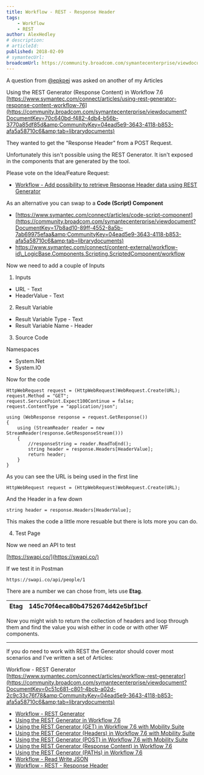 ```yaml
---
title: Workflow - REST - Response Header
tags:
    - Workflow
    - REST
author: AlexHedley
# description: 
# articleId: 
published: 2018-02-09
# symantecUrl:
broadcomUrl: https://community.broadcom.com/symantecenterprise/viewdocument/workflow-rest-response-header?CommunityKey=04ead5e9-3643-4118-b853-afa5a58710c6&tab=librarydocuments
---
```


A question from [@epkpej](https://www.symantec.com/connect/user/epkpej) was asked on another of my Articles
  
Using the REST Generator (Response Content) in Workflow 7.6  
[https://www.symantec.com/connect/articles/using-rest-generator-response-content-workflow-76](https://community.broadcom.com/symantecenterprise/viewdocument?DocumentKey=70c640bd-f482-4db4-b56b-3770a85df85d&amp;CommunityKey=04ead5e9-3643-4118-b853-afa5a58710c6&amp;tab=librarydocuments)
  
They wanted to get the "Response Header" from a POST Request.
  
Unfortunately this isn't possible using the REST Generator. It isn't exposed in the components that are generated by the tool.
  
Please vote on the Idea/Feature Request:
  
- [Workflow - Add possibility to retrieve Response Header data using REST Generator](https://community.broadcom.com/symantecenterprise/viewdocument?DocumentKey=92aa8f35-4dda-4afd-8639-1452c5e7e666&amp;CommunityKey=04ead5e9-3643-4118-b853-afa5a58710c6&amp;tab=librarydocuments)

As an alternative you can swap to a **Code (Script) Component**

- [https://www.symantec.com/connect/articles/code-script-component](https://community.broadcom.com/symantecenterprise/viewdocument?DocumentKey=17b8ad10-89ff-4552-8a5b-7ab69975efaa&amp;CommunityKey=04ead5e9-3643-4118-b853-afa5a58710c6&amp;tab=librarydocuments)
- https://www.symantec.com/connect/content-external/workflow-id\_LogicBase.Components.Scripting.ScriptedComponent/workflow

Now we need to add a couple of Inputs
  
1. Inputs

- URL - Text
- HeaderValue - Text

2. Result Variable

- Result Variable Type - Text
- Result Variable Name - Header

3. Source Code
  
Namespaces

- System.Net
- System.IO

Now for the code

    HttpWebRequest request = (HttpWebRequest)WebRequest.Create(URL);
    request.Method = "GET";
    request.ServicePoint.Expect100Continue = false;
    request.ContentType = "application/json";
    
    using (WebResponse response = request.GetResponse())
    {
        using (StreamReader reader = new StreamReader(response.GetResponseStream()))
        {
            //responseString = reader.ReadToEnd();
            string header = response.Headers[HeaderValue];
            return header;
        }
    }

As you can see the URL is being used in the first line

    HttpWebRequest request = (HttpWebRequest)WebRequest.Create(URL);

And the Header in a few down

    string header = response.Headers[HeaderValue];

This makes the code a little more resuable but there is lots more you can do.

4. Test Page

Now we need an API to test
  
[https://swapi.co/](https://swapi.co/)
  
If we test it in Postman

    https://swapi.co/api/people/1

There are a number we can chose from, lets use **Etag**.

| Etag | 145c70f4eca80b4752674d42e5bf1bcf |
| --- | --- |

Now you might wish to return the collection of headers and loop through them and find the value you wish either in code or with other WF components.
  
---
  
If you do need to work with REST the Generator should cover most scenarios and I've written a set of Articles:
  
Workflow - REST Generator  
[https://www.symantec.com/connect/articles/workflow-rest-generator](https://community.broadcom.com/symantecenterprise/viewdocument?DocumentKey=0c51c681-c801-4bcb-a02d-2c9c33c76f78&amp;CommunityKey=04ead5e9-3643-4118-b853-afa5a58710c6&amp;tab=librarydocuments)

- [Workflow - REST Generator](https://community.broadcom.com/symantecenterprise/viewdocument?DocumentKey=0c51c681-c801-4bcb-a02d-2c9c33c76f78&amp;CommunityKey=04ead5e9-3643-4118-b853-afa5a58710c6&amp;tab=librarydocuments)
- [Using the REST Generator in Workflow 7.6](https://community.broadcom.com/symantecenterprise/viewdocument?DocumentKey=e7c91120-a123-4625-979d-1734c77e75d7&amp;CommunityKey=04ead5e9-3643-4118-b853-afa5a58710c6&amp;tab=librarydocuments)
- [Using the REST Generator (GET) in Workflow 7.6 with Mobility Suite](https://community.broadcom.com/symantecenterprise/viewdocument?DocumentKey=a2dcdd55-e5af-4a79-98fb-20316278b763&amp;CommunityKey=04ead5e9-3643-4118-b853-afa5a58710c6&amp;tab=librarydocuments)
- [Using the REST Generator (Headers) in Workflow 7.6 with Mobility Suite](https://community.broadcom.com/symantecenterprise/viewdocument?DocumentKey=9436681a-270e-439f-ae3d-3b20b9a25341&amp;CommunityKey=04ead5e9-3643-4118-b853-afa5a58710c6&amp;tab=librarydocuments)
- [Using the REST Generator (POST) in Workflow 7.6 with Mobility Suite](https://community.broadcom.com/symantecenterprise/viewdocument?DocumentKey=f63d5608-8e51-43fb-a09e-c38ebca50cff&amp;CommunityKey=04ead5e9-3643-4118-b853-afa5a58710c6&amp;tab=librarydocuments)
- [Using the REST Generator (Response Content) in Workflow 7.6](https://community.broadcom.com/symantecenterprise/viewdocument?DocumentKey=70c640bd-f482-4db4-b56b-3770a85df85d&amp;CommunityKey=04ead5e9-3643-4118-b853-afa5a58710c6&amp;tab=librarydocuments)
- [Using the REST Generator (PATHs) in Workflow 7.6](https://community.broadcom.com/symantecenterprise/viewdocument?DocumentKey=e7c884d3-48d6-4f07-abfa-b6826cf35ae8&amp;CommunityKey=04ead5e9-3643-4118-b853-afa5a58710c6&amp;tab=librarydocuments)
- [Workflow - Read Write JSON](https://community.broadcom.com/symantecenterprise/viewdocument?DocumentKey=d8050704-5515-4e3c-8f82-0bc67a8260dc&amp;CommunityKey=04ead5e9-3643-4118-b853-afa5a58710c6&amp;tab=librarydocuments)
- [Workflow - REST - Response Header](https://community.broadcom.com/symantecenterprise/viewdocument?DocumentKey=92aa8f35-4dda-4afd-8639-1452c5e7e666&amp;CommunityKey=04ead5e9-3643-4118-b853-afa5a58710c6&amp;tab=librarydocuments)
